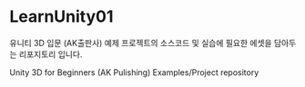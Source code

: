 # LearnUnity01
유니티 3D 입문 (AK출판사)
예제 프로젝트의 소스코드 및 실습에 필요한 에셋을 담아두는 리포지토리 입니다.

Unity 3D  for Beginners (AK Pulishing)
Examples/Project repository
